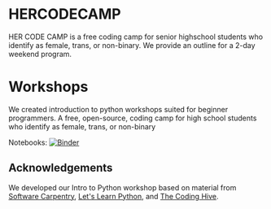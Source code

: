 # HERCODECAMP

HER CODE CAMP is a free coding camp for senior highschool students who identify as female, trans, or non-binary. We provide an outline for a 2-day weekend program.

# Workshops
We created introduction to python workshops suited for beginner programmers.
A free, open-source, coding camp for high school students who identify as female, trans, or non-binary

Notebooks: [![Binder](https://mybinder.org/badge_logo.svg)](https://mybinder.org/v2/gh/jopineda/HERCODECAMP/cf4480637a8557564cda2ca37b9b3bcdb8f6e30b)

## Acknowledgements
We developed our Intro to Python workshop based on material from [Software Carpentry](http://swcarpentry.github.io/python-novice-gapminder/), [Let's Learn Python](http://www.letslearnpython.com/learn/), and [The Coding Hive](https://www.thecodinghive.com/).
